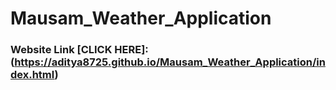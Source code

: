 # Mausam_Weather_Application

### Website Link [CLICK HERE]:(https://aditya8725.github.io/Mausam_Weather_Application/index.html)
